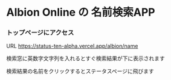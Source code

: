 # Albion Online の 名前検索APP

### トップページにアクセス
URL https://status-ten-alpha.vercel.app/albion/name<br>

検索窓に英数字文字列を入れるとすぐ検索結果が下に表示されます

検索結果の名前をクリックするとステータスページに飛びます
